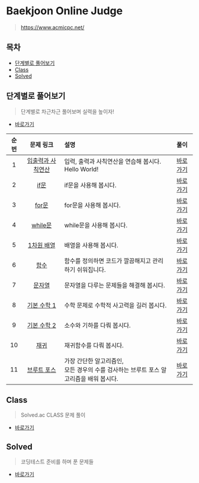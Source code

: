 # Baekjoon Online Judge

> https://www.acmicpc.net/

## 목차

* [단계별로 풀어보기](#단계별로-풀어보기)
* [Class](#Class)
* [Solved](#solved)

## 단계별로 풀어보기

> 단계별로 차근차근 풀어보며 실력을 높이자!

* [바로가기](./step)

| 순번 |                      문제 링크                      |                        설명                         |                             풀이                             |
| :--: | :-------------------------------------------------: | :-------------------------------------------------- | :----------------------------------------------------------: |
|  1   | [입출력과 사칙연산](https://www.acmicpc.net/step/1) | 입력, 출력과 사칙연산을 연습해 봅시다. Hello World! | [바로가기](https://github.com/mooyeon-choi/TIL/tree/master/problemSolving/baekjoon/step#%EC%9E%85%EC%B6%9C%EB%A0%A5%EA%B3%BC-%EC%82%AC%EC%B9%99%EC%97%B0%EC%82%B0) |
|  2   |       [if문](https://www.acmicpc.net/step/4)        | if문을 사용해 봅시다. |                         [바로가기](https://github.com/mooyeon-choi/TIL/tree/master/problemSolving/baekjoon/step#if%EB%AC%B8)                         |
|  3   |      [for문](https://www.acmicpc.net/step/3)       | for문을 사용해 봅시다. |                         [바로가기](https://github.com/mooyeon-choi/TIL/tree/master/problemSolving/baekjoon/step#for%EB%AC%B8)                         |
|  4   |     [while문](https://www.acmicpc.net/step/2)      | while문을 사용해 봅시다. |                         [바로가기](https://github.com/mooyeon-choi/TIL/tree/master/problemSolving/baekjoon/step#while%EB%AC%B8)                         |
|  5   |    [1차원 배열](https://www.acmicpc.net/step/6)     | 배열을 사용해 봅시다. |                         [바로가기](https://github.com/mooyeon-choi/TIL/tree/master/problemSolving/baekjoon/step#%EC%9D%BC%EC%B0%A8%EC%9B%90-%EB%B0%B0%EC%97%B4)                         |
|  6   |       [함수](https://www.acmicpc.net/step/5)        | 함수를 정의하면 코드가 깔끔해지고 관리하기 쉬워집니다. |                         [바로가기](https://github.com/mooyeon-choi/TIL/tree/master/problemSolving/baekjoon/step#%ED%95%A8%EC%88%98)                         |
|  7   |      [문자열](https://www.acmicpc.net/step/7)       | 문자열을 다루는 문제들을 해결해 봅시다. |                         [바로가기](https://github.com/mooyeon-choi/TIL/tree/master/problemSolving/baekjoon/step#%EB%AC%B8%EC%9E%90%EC%97%B4)                         |
|  8   |   [기본 수학 1](https://www.acmicpc.net/step/8)    | 수학 문제로 수학적 사고력을 길러 봅시다. |                         [바로가기](https://github.com/mooyeon-choi/TIL/tree/master/problemSolving/baekjoon/step#%EC%88%98%ED%95%99-1)                         |
|  9   |   [기본 수학 2](https://www.acmicpc.net/step/10)   | 소수와 기하를 다뤄 봅시다. |                         [바로가기](https://github.com/mooyeon-choi/TIL/tree/master/problemSolving/baekjoon/step#%EC%88%98%ED%95%99-2)                         |
|10|[재귀](https://www.acmicpc.net/step/19)|재귀함수를 다뤄 봅시다.|[바로가기](https://github.com/mooyeon-choi/TIL/tree/master/problemSolving/baekjoon/step#%EC%9E%AC%EA%B7%80)|
|11|[브루트 포스](https://www.acmicpc.net/step/22)|가장 간단한 알고리즘인, <br>모든 경우의 수를 검사하는 브루트 포스 알고리즘을 배워 봅시다.|[바로가기](https://github.com/mooyeon-choi/TIL/tree/master/problemSolving/baekjoon/step#%EB%B8%8C%EB%A3%A8%ED%8A%B8-%ED%8F%AC%EC%8A%A4)|


## Class

> Solved.ac CLASS 문제 풀이

* [바로가기](./class)

## Solved

> 코딩테스트 준비를 하며 푼 문제들

* [바로가기](./solved)
